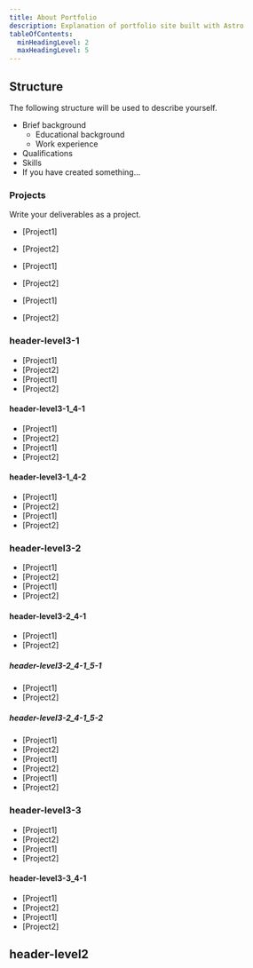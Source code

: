 ```yaml
---
title: About Portfolio
description: Explanation of portfolio site built with Astro
tableOfContents:
  minHeadingLevel: 2
  maxHeadingLevel: 5
---
```


## Structure

The following structure will be used to describe yourself.

- Brief background
    - Educational background
    - Work experience
- Qualifications
- Skills
- If you have created something...

### Projects

Write your deliverables as a project.

- [Project1]
- [Project2]

- [Project1]
- [Project2]

- [Project1]
- [Project2]

### header-level3-1

- [Project1]
- [Project2]
- [Project1]
- [Project2]

#### header-level3-1_4-1

- [Project1]
- [Project2]
- [Project1]
- [Project2]

#### header-level3-1_4-2

- [Project1]
- [Project2]
- [Project1]
- [Project2]

### header-level3-2

- [Project1]
- [Project2]
- [Project1]
- [Project2]

#### header-level3-2_4-1

- [Project1]
- [Project2]

##### header-level3-2_4-1_5-1

- [Project1]
- [Project2]

##### header-level3-2_4-1_5-2

- [Project1]
- [Project2]
- [Project1]
- [Project2]
- [Project1]
- [Project2]

### header-level3-3

- [Project1]
- [Project2]
- [Project1]
- [Project2]

#### header-level3-3_4-1

- [Project1]
- [Project2]
- [Project1]
- [Project2]

## header-level2

